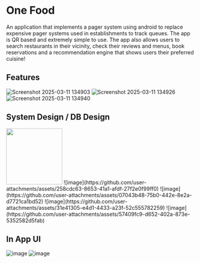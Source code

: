 # One Food
An application that implements a pager system using android to replace expensive pager systems used in establishments to track queues. The app is QR based and extremely simple to use. The app also allows users to search restaurants in their vicinity, check their reviews and menus, book reservations and a recommendation engine that shows users their preferred cuisine!

## Features
![Screenshot 2025-03-11 134903](https://github.com/user-attachments/assets/da9a7585-260a-42bd-b34e-c0fcc34d2d84)
![Screenshot 2025-03-11 134926](https://github.com/user-attachments/assets/e983cf11-a5a2-41db-8cf5-9d40558f6d9c)
![Screenshot 2025-03-11 134940](https://github.com/user-attachments/assets/f9887ec9-1ad6-440c-b423-521d7243f9c3)

## System Design / DB Design
<img src="https://github.com/user-attachments/assets/258cdc63-8653-41a1-afdf-27f2e0f99ff0" width="150">
![image](https://github.com/user-attachments/assets/258cdc63-8653-41a1-afdf-27f2e0f99ff0)
![image](https://github.com/user-attachments/assets/07043b48-75b0-442e-8e2a-d7721ca1bd52)
![image](https://github.com/user-attachments/assets/31e41305-e4d1-4433-a23f-52c555782259)
![image](https://github.com/user-attachments/assets/57409fc9-d652-402a-873e-5352582d5fab)

## In App UI
![image](https://github.com/user-attachments/assets/04827c37-7c1f-4667-8eb4-eebc9466db68)
![image](https://github.com/user-attachments/assets/f67090ed-c5a8-4dd8-aa4b-32ecd3d00d0b)

